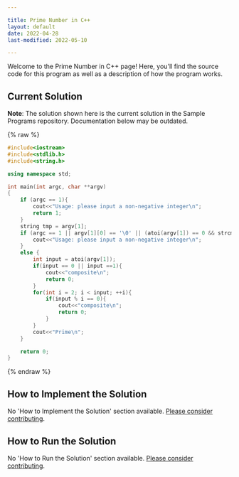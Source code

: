 ```yaml
---

title: Prime Number in C++
layout: default
date: 2022-04-28
last-modified: 2022-05-10

---
```


Welcome to the Prime Number in C++ page! Here, you'll find the source code for this program as well as a description of how the program works.

## Current Solution

**Note**: The solution shown here is the current solution in the Sample Programs repository. Documentation below may be outdated.

{% raw %}

```c++
#include<iostream>
#include<stdlib.h>
#include<string.h>

using namespace std;

int main(int argc, char **argv)
{
    if (argc == 1){
        cout<<"Usage: please input a non-negative integer\n";
        return 1;
    }
    string tmp = argv[1];
    if (argc == 1 || argv[1][0] == '\0' || (atoi(argv[1]) == 0 && strcmp(argv[1], "0") != 0) || atoi(argv[1]) < 0 || tmp.find(".") != string::npos ) {
        cout<<"Usage: please input a non-negative integer\n";
    } 
    else {
        int input = atoi(argv[1]);
        if(input == 0 || input ==1){
            cout<<"composite\n";
            return 0;
        }
        for(int i = 2; i < input; ++i){
            if(input % i == 0){
                cout<<"composite\n";
                return 0;
            }
        }
        cout<<"Prime\n";
    }

    return 0;
}
```

{% endraw %}

## How to Implement the Solution

No 'How to Implement the Solution' section available. [Please consider contributing](https://github.com/TheRenegadeCoder/sample-programs-website).

## How to Run the Solution

No 'How to Run the Solution' section available. [Please consider contributing](https://github.com/TheRenegadeCoder/sample-programs-website).